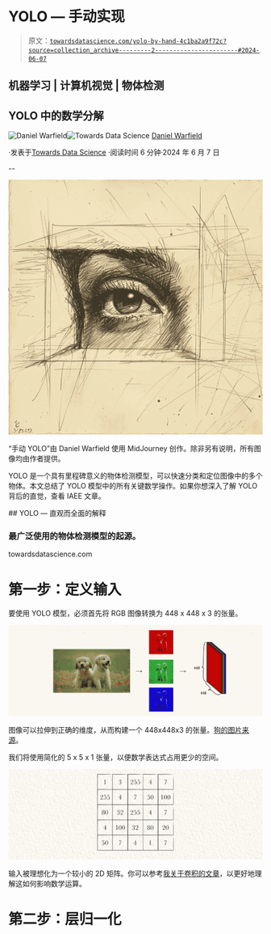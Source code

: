 # YOLO — 手动实现

> 原文：[`towardsdatascience.com/yolo-by-hand-4c1ba2a9f72c?source=collection_archive---------2-----------------------#2024-06-07`](https://towardsdatascience.com/yolo-by-hand-4c1ba2a9f72c?source=collection_archive---------2-----------------------#2024-06-07)

## 机器学习 | 计算机视觉 | 物体检测

## YOLO 中的数学分解

[](https://medium.com/@danielwarfield1?source=post_page---byline--4c1ba2a9f72c--------------------------------)![Daniel Warfield](https://medium.com/@danielwarfield1?source=post_page---byline--4c1ba2a9f72c--------------------------------)[](https://towardsdatascience.com/?source=post_page---byline--4c1ba2a9f72c--------------------------------)![Towards Data Science](https://towardsdatascience.com/?source=post_page---byline--4c1ba2a9f72c--------------------------------) [Daniel Warfield](https://medium.com/@danielwarfield1?source=post_page---byline--4c1ba2a9f72c--------------------------------)

·发表于[Towards Data Science](https://towardsdatascience.com/?source=post_page---byline--4c1ba2a9f72c--------------------------------) ·阅读时间 6 分钟·2024 年 6 月 7 日

--

![](img/f5f2e5e5810aa881e1949532017cab2f.png)

“手动 YOLO”由 Daniel Warfield 使用 MidJourney 创作。除非另有说明，所有图像均由作者提供。

YOLO 是一个具有里程碑意义的物体检测模型，可以快速分类和定位图像中的多个物体。本文总结了 YOLO 模型中的所有关键数学操作。如果你想深入了解 YOLO 背后的直觉，查看 IAEE 文章。

[](/yolo-intuitively-and-exhaustively-explained-83143925c7a9?source=post_page-----4c1ba2a9f72c--------------------------------) ## YOLO — 直观而全面的解释

### 最广泛使用的物体检测模型的起源。

towardsdatascience.com

# 第一步：定义输入

要使用 YOLO 模型，必须首先将 RGB 图像转换为 448 x 448 x 3 的张量。

![](img/f527329d5ace20438a37b6b185bb2aa3.png)

图像可以拉伸到正确的维度，从而构建一个 448x448x3 的张量。[狗的图片来源](https://www.pexels.com/photo/two-yellow-labrador-retriever-puppies-1108099/)。

我们将使用简化的 5 x 5 x 1 张量，以便数学表达式占用更少的空间。

![](img/6aeb557a7e46252e4a0ca7c5a9ae21ec.png)

输入被理想化为一个较小的 2D 矩阵。你可以参考[我关于卷积的文章](https://medium.com/towards-data-science/convolutional-networks-intuitively-and-exhaustively-explained-ab08f6353f96)，以更好地理解这如何影响数学运算。

# 第二步：层归一化
